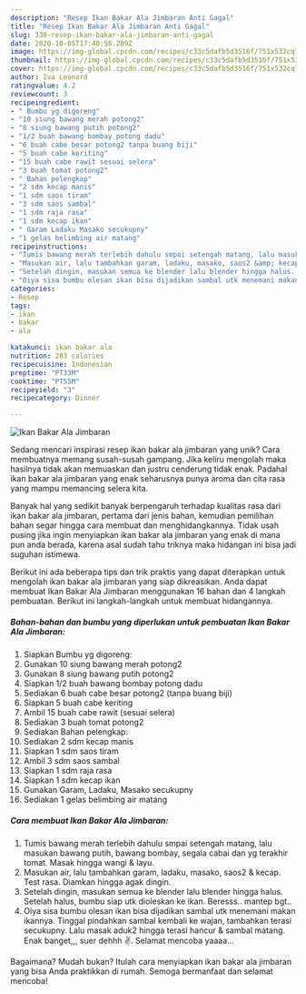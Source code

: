 ```yaml
---
description: "Resep Ikan Bakar Ala Jimbaran Anti Gagal"
title: "Resep Ikan Bakar Ala Jimbaran Anti Gagal"
slug: 330-resep-ikan-bakar-ala-jimbaran-anti-gagal
date: 2020-10-05T17:40:58.289Z
image: https://img-global.cpcdn.com/recipes/c33c5dafb5d3516f/751x532cq70/ikan-bakar-ala-jimbaran-foto-resep-utama.jpg
thumbnail: https://img-global.cpcdn.com/recipes/c33c5dafb5d3516f/751x532cq70/ikan-bakar-ala-jimbaran-foto-resep-utama.jpg
cover: https://img-global.cpcdn.com/recipes/c33c5dafb5d3516f/751x532cq70/ikan-bakar-ala-jimbaran-foto-resep-utama.jpg
author: Iva Leonard
ratingvalue: 4.2
reviewcount: 3
recipeingredient:
- " Bumbu yg digoreng"
- "10 siung bawang merah potong2"
- "8 siung bawang putih potong2"
- "1/2 buah bawang bombay potong dadu"
- "6 buah cabe besar potong2 tanpa buang biji"
- "5 buah cabe keriting"
- "15 buah cabe rawit sesuai selera"
- "3 buah tomat potong2"
- " Bahan pelengkap"
- "2 sdm kecap manis"
- "1 sdm saos tiram"
- "3 sdm saos sambal"
- "1 sdm raja rasa"
- "1 sdm kecap ikan"
- " Garam Ladaku Masako secukupny"
- "1 gelas belimbing air matang"
recipeinstructions:
- "Tumis bawang merah terlebih dahulu smpai setengah matang, lalu masukan bawang putih, bawang bombay, segala cabai dan yg terakhir tomat. Masak hingga wangi &amp; layu."
- "Masukan air, lalu tambahkan garam, ladaku, masako, saos2 &amp; kecap. Test rasa. Diamkan hingga agak dingin."
- "Setelah dingin, masukan semua ke blender lalu blender hingga halus. Setelah halus, bumbu siap utk dioleskan ke ikan. Beresss.. mantep bgt.."
- "Oiya sisa bumbu olesan ikan bisa dijadikan sambal utk menemani makan ikannya. Tinggal pindahkan sambal kembali ke wajan, tambahkan terasi secukupny. Lalu masak aduk2 hingga terasi hancur &amp; sambal matang. Enak banget,,, suer dehhh ✌️. Selamat mencoba yaaaa..."
categories:
- Resep
tags:
- ikan
- bakar
- ala

katakunci: ikan bakar ala 
nutrition: 283 calories
recipecuisine: Indonesian
preptime: "PT33M"
cooktime: "PT55M"
recipeyield: "3"
recipecategory: Dinner

---
```



![Ikan Bakar Ala Jimbaran](https://img-global.cpcdn.com/recipes/c33c5dafb5d3516f/751x532cq70/ikan-bakar-ala-jimbaran-foto-resep-utama.jpg)

Sedang mencari inspirasi resep ikan bakar ala jimbaran yang unik? Cara membuatnya memang susah-susah gampang. Jika keliru mengolah maka hasilnya tidak akan memuaskan dan justru cenderung tidak enak. Padahal ikan bakar ala jimbaran yang enak seharusnya punya aroma dan cita rasa yang mampu memancing selera kita.



Banyak hal yang sedikit banyak berpengaruh terhadap kualitas rasa dari ikan bakar ala jimbaran, pertama dari jenis bahan, kemudian pemilihan bahan segar hingga cara membuat dan menghidangkannya. Tidak usah pusing jika ingin menyiapkan ikan bakar ala jimbaran yang enak di mana pun anda berada, karena asal sudah tahu triknya maka hidangan ini bisa jadi suguhan istimewa.


Berikut ini ada beberapa tips dan trik praktis yang dapat diterapkan untuk mengolah ikan bakar ala jimbaran yang siap dikreasikan. Anda dapat membuat Ikan Bakar Ala Jimbaran menggunakan 16 bahan dan 4 langkah pembuatan. Berikut ini langkah-langkah untuk membuat hidangannya.

<!--inarticleads1-->

##### Bahan-bahan dan bumbu yang diperlukan untuk pembuatan Ikan Bakar Ala Jimbaran:

1. Siapkan  Bumbu yg digoreng:
1. Gunakan 10 siung bawang merah potong2
1. Gunakan 8 siung bawang putih potong2
1. Siapkan 1/2 buah bawang bombay potong dadu
1. Sediakan 6 buah cabe besar potong2 (tanpa buang biji)
1. Siapkan 5 buah cabe keriting
1. Ambil 15 buah cabe rawit (sesuai selera)
1. Sediakan 3 buah tomat potong2
1. Sediakan  Bahan pelengkap:
1. Sediakan 2 sdm kecap manis
1. Siapkan 1 sdm saos tiram
1. Ambil 3 sdm saos sambal
1. Siapkan 1 sdm raja rasa
1. Siapkan 1 sdm kecap ikan
1. Gunakan  Garam, Ladaku, Masako secukupny
1. Sediakan 1 gelas belimbing air matang




<!--inarticleads2-->

##### Cara membuat Ikan Bakar Ala Jimbaran:

1. Tumis bawang merah terlebih dahulu smpai setengah matang, lalu masukan bawang putih, bawang bombay, segala cabai dan yg terakhir tomat. Masak hingga wangi &amp; layu.
1. Masukan air, lalu tambahkan garam, ladaku, masako, saos2 &amp; kecap. Test rasa. Diamkan hingga agak dingin.
1. Setelah dingin, masukan semua ke blender lalu blender hingga halus. Setelah halus, bumbu siap utk dioleskan ke ikan. Beresss.. mantep bgt..
1. Oiya sisa bumbu olesan ikan bisa dijadikan sambal utk menemani makan ikannya. Tinggal pindahkan sambal kembali ke wajan, tambahkan terasi secukupny. Lalu masak aduk2 hingga terasi hancur &amp; sambal matang. Enak banget,,, suer dehhh ✌️. Selamat mencoba yaaaa...




Bagaimana? Mudah bukan? Itulah cara menyiapkan ikan bakar ala jimbaran yang bisa Anda praktikkan di rumah. Semoga bermanfaat dan selamat mencoba!
